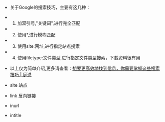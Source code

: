 - 关于Google的搜索技巧，主要有这几种：
- 1.  加双引号,"关键词",进行完全匹配
- 2.  使用\*,进行模糊匹配
- 3.  使用site:网址,进行指定站点搜索
- 4.  使用filetype:文件类型,进行指定文件类型搜索，下载资料很有用
- 以上仅为简单介绍,更多请查看：[想要更高效地找到信息，你需要掌握这些搜索技巧 | 庭说](https://tingtalk.me/search-tips/)

- site 站点
- link 反向链接
- inurl
- intitle
